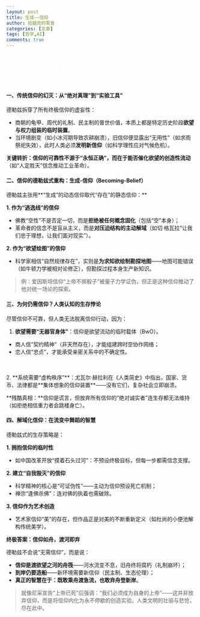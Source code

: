 ```yaml
---
layout: post
title: 生成——信仰 
author: 短腿兜的零食
categories: [文章]
tags: [哲学,AI]
comments: true
---
```


<p style="
    color:white;
    border-radius: 15px 50px;
    background: var(--oc-orange-5);
    padding: 20px;
    
"> 
<strong>信仰的“不可靠性”正是其力量所在</strong>，但我们需要彻底重构对“信仰”的理解：它不应是僵化的教条，而是<strong>欲望在混沌中创造的临时锚点</strong>。</p>

#### 一、传统信仰的幻灭：从“绝对真理”到“实验工具”
德勒兹拆穿了所有终极信仰的虚妄性：

- 商朝的龟甲、周代的礼制、民主制的普世价值，本质上都是特定历史阶段**欲望与权力组装的临时装置**。
- 当环境剧变（如小冰河期导致农耕崩溃），旧信仰便显露出“无用性”（如求雨祭祀失效），此时人类必须**发明新信仰**（如科学理性应对气候危机）。

**关键转折：**信仰的可靠性不源于“永恒正确”，而在于**能否催化欲望的创造性流动**（如“人定胜天”信念推动工业革命）。

#### 二、信仰的德勒兹式重构：生成-信仰（Becoming-Belief）
德勒兹主张用**“生成”的动态信仰取代“存在”的静态信仰：**

**1. 作为“逃逸线”的信仰**

- 佛教“空性”不是否定一切，而是**拒绝被任何概念固化**（包括“空”本身）；
- 革命者的信念不是盲从主义，而是**对压迫结构的主动解域**（如切·格瓦拉“让我们忠于理想，让我们面对现实”）。

**2. 作为“欲望绘图”的信仰**

- 科学家相信“自然规律存在”，实则是**为求知欲绘制勘探地图**——地图可能错误（如牛顿力学被相对论修正），但勘探过程本身生产新知识。
> 例：爱因斯坦信仰“上帝不掷骰子”被量子力学证伪，但正是这种信仰推动了他对统一场论的探索。

#### 三、为何仍需信仰？人类认知的生存悖论

尽管信仰不可靠，但人类无法脱离信仰行动，因为：

1. **欲望需要“无器官身体”**：信仰是欲望流动的临时载体（BwO）。
- 商人信“契约精神”（非天然存在），才能组建跨时空协作网络；
- 恋人信“忠贞”，才能承受亲密关系中的不确定性。
<br>
<br>
2. **系统需要“虚构秩序”**：尤瓦尔·赫拉利在《人类简史》中指出，国家、货币、法律都是**集体想象的信仰装置**——没有它们，复杂社会立即崩溃。

**残酷真相：**信仰是谎言，但放弃所有信仰的“绝对诚实者”连生存都无法维持（如拒绝相信重力者会跳楼身亡）。

#### 四、解域化信仰：在流变中舞蹈的智慧

德勒兹式的生存策略是：

**1. 拥抱信仰的临时性**

- 如中国改革开放“摸着石头过河”：不预设终极目标，但每一步都需信念支撑。

**2. 建立“自我毁灭”的信仰**

- 科学精神的核心是“可证伪性”——主动为信仰预设死亡机制；
- 禅宗“逢佛杀佛”：连对佛的执着也需破除。

**3. 信仰作为艺术创造**

- 艺术家信仰“美”的存在，但作品正是对美的不断重新定义（如杜尚的小便池解构传统美学）。

**终极答案：信仰如舟，渡河即弃**

德勒兹不会说“无需信仰”，而是说：

- **信仰是渡欲望之河的舟筏**——河水流变不息，旧舟终将腐朽（礼制崩坏）；
- **到岸仍要造船**——新环境需要新信仰（民主制、生态伦理）；
- **真正的智慧在于：既敢乘舟渡急流，也敢弃舟登新岸**。

> 就像尼采宣告“上帝已死”后强调：“我们必须成为自身的上帝”——这并非放弃信仰，而是将信仰内化为永不停歇的创造实验。人类文明的壮丽与悲怆，尽在此中。